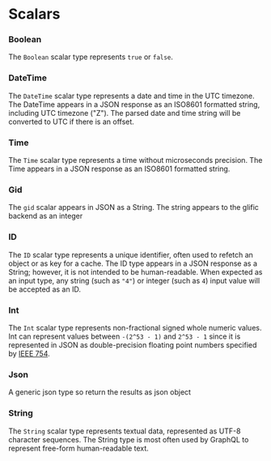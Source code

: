 # Scalars

### Boolean

The `Boolean` scalar type represents `true` or `false`.

### DateTime

The `DateTime` scalar type represents a date and time in the UTC
timezone. The DateTime appears in a JSON response as an ISO8601 formatted
string, including UTC timezone ("Z"). The parsed date and time string will
be converted to UTC if there is an offset.

### Time

The `Time` scalar type represents a time without microseconds precision. The Time appears in a JSON response as an ISO8601 formatted string.

### Gid

The `gid` scalar appears in JSON as a String. The string appears to
the glific backend as an integer

### ID

The `ID` scalar type represents a unique identifier, often used to
refetch an object or as key for a cache. The ID type appears in a JSON
response as a String; however, it is not intended to be human-readable.
When expected as an input type, any string (such as `"4"`) or integer
(such as `4`) input value will be accepted as an ID.

### Int

The `Int` scalar type represents non-fractional signed whole numeric values.
Int can represent values between `-(2^53 - 1)` and `2^53 - 1` since it is
represented in JSON as double-precision floating point numbers specified
by [IEEE 754](http://en.wikipedia.org/wiki/IEEE_floating_point).

### Json

A generic json type so return the results as json object

### String

The `String` scalar type represents textual data, represented as UTF-8
character sequences. The String type is most often used by GraphQL to
represent free-form human-readable text.
